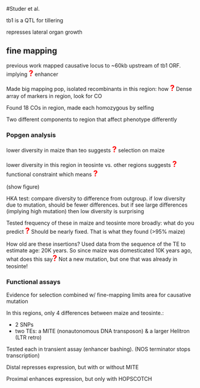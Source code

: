 #Studer et al.

tb1 is a QTL for tillering

represses lateral organ growth

## fine mapping

previous work mapped causative locus to ~60kb upstream of tb1 ORF. implying <strong style="font-size: 150%; color: red;">?</strong> enhancer

Made big mapping pop, isolated recombinants in this region: how <strong style="font-size: 150%; color: red;">?</strong> Dense array of markers in region, look for CO

Found 18 COs in region, made each homozygous by selfing

Two different components to region that affect phenotype differently

### Popgen analysis

lower diversity in maize than teo suggests <strong style="font-size: 150%; color: red;">?</strong> selection on maize

lower diversity in this region in teosinte vs. other regions suggests <strong style="font-size: 150%; color: red;">?</strong> functional constraint which means <strong style="font-size: 150%; color: red;">?</strong> 

(show figure)

HKA test: compare diversity to difference from outgroup. if low diversity due to mutation, should be fewer differences.  but if see large differences (implying high mutation) then low diversity is surprising

Tested frequency of these in maize and teosinte more broadly: what do you predict <strong style="font-size: 150%; color: red;">?</strong> Should be nearly fixed.  That is what they found (>95% maize)

How old are these insertions?  Used data from the sequence of the TE to estimate age: 20K years.  So since maize was domesticated 10K years ago, what does this say<strong style="font-size: 150%; color: red;">?</strong> Not a new mutation, but one that was already in teosinte!

### Functional assays

Evidence for selection combined w/ fine-mapping limits area for causative mutation

In this regions, only 4 differences between maize and teosinte.:

* 2 SNPs
* two TEs: a MITE (nonautonomous DNA transposon) & a larger Helitron (LTR retro)

Tested each in transient assay (enhancer bashing). (NOS terminator stops transcription)

Distal represses expression, but with or without MITE

Proximal enhances expression, but only with HOPSCOTCH






